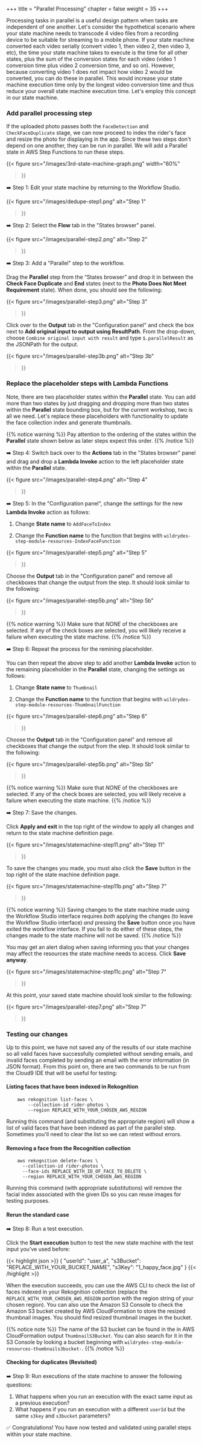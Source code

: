 +++
title = "Parallel Processing"
chapter = false
weight = 35
+++

Processing tasks in parallel is a useful design pattern when tasks are independent of one another. Let's consider the hypothetical scenario where your state machine needs to transcode 4 video files from a recording device to be suitable for streaming to a mobile phone. If your state machine converted each video serially (convert video 1, then video 2, then video 3, etc), the time your state machine takes to execute is the time for all other states, plus the sum of the conversion states for each video (video 1 conversion time plus video 2 conversion time, and so on). However, because converting video 1 does not impact how video 2 would be converted, you can do these in parallel. This would increase your state machine execution time only by the longest video conversion time and thus reduce your overall state machine execution time. Let's employ this concept in our state machine.

### Add parallel processing step

If the uploaded photo passes both the `FaceDetection` and `CheckFaceDuplicate` stage, we can now proceed to index the rider's face and resize the photo for displaying in the app. Since these two steps don't depend on one another, they can be run in parallel. We will add a Parallel state in AWS Step Functions to run these steps.

<!--The ARNs of the two AWS Lambda functions that index faces and generate thumbnails can be found in the AWS CloudFormation output `IndexFaceFunctionArn` and `ThumbnailFunctionArn` respectively. -->

{{< figure
	src="/images/3rd-state-machine-graph.png"
	width="60%"
>}}

➡️ Step 1: Edit your state machine by returning to the Workflow Studio.

{{< figure
	src="/images/dedupe-step1.png"
	alt="Step 1"
>}}

➡️ Step 2: Select the **Flow** tab in the "States browser" panel.

{{< figure
	src="/images/parallel-step2.png"
	alt="Step 2"
>}}

➡️ Step 3: Add a "Parallel" step to the workflow.

Drag the **Parallel** step from the “States browser” and drop it in between the **Check Face Duplicate** and **End** states (next to the **Photo Does Not Meet Requirement** state). When done, you should see the following:

{{< figure
	src="/images/parallel-step3.png"
	alt="Step 3"
>}}

Click over to the **Output** tab in the "Configuration panel" and check the box next to **Add original input to output using ResultPath**. From the drop-down, choose `Combine original input with result` and type `$.parallelResult` as the JSONPath for the output.

{{< figure
	src="/images/parallel-step3b.png"
	alt="Step 3b"
>}}

### Replace the placeholder steps with Lambda Functions

Note, there are two placeholder states within the **Parallel** state. You can add more than two states by just dragging and dropping more than two states within the **Parallel** state bounding box, but for the current workshop, two is all we need. Let's replace these placeholders with functionality to update the face collection index and generate thumbnails.

{{% notice warning %}}
Pay attention to the ordering of the states within the **Parallel** state shown below as later steps expect this order.
{{% /notice %}}


➡️ Step 4: Switch back over to the **Actions** tab in the "States browser" panel and drag and drop a **Lambda Invoke** action to the left placeholder state within the **Parallel** state.

{{< figure
	src="/images/parallel-step4.png"
	alt="Step 4"
>}}

➡️ Step 5: In the "Configuration panel", change the settings for the new **Lambda Invoke** action as follows:

1. Change **State name** to `AddFaceToIndex`

1. Change the **Function name** to the function that begins with `wildrydes-step-module-resources-IndexFaceFunction`

{{< figure
	src="/images/parallel-step5.png"
	alt="Step 5"
>}}

Choose the **Output** tab in the "Configuration panel" and remove all checkboxes that change the output from the step. It should look similar to the following:

{{< figure
		src="/images/parallel-step5b.png"
		alt="Step 5b"
>}}

{{% notice warning %}}
Make sure that *NONE* of the checkboxes are selected. If any of the check boxes are selected, you will likely receive a failure when executing the state machine.
{{% /notice %}}

➡️ Step 6: Repeat the process for the remining placeholder.

You can then repeat the above step to add another **Lambda Invoke** action to the remaining placeholder in the **Parallel** state, changing the settings as follows:

1. Change **State name** to `Thumbnail`

1. Change the **Function name** to the function that begins with `wildrydes-step-module-resources-ThumbnailFunction`

{{< figure
	src="/images/parallel-step6.png"
	alt="Step 6"
>}}

Choose the **Output** tab in the "Configuration panel" and remove all checkboxes that change the output from the step. It should look similar to the following:

{{< figure
		src="/images/parallel-step5b.png"
		alt="Step 5b"
>}}

{{% notice warning %}}
Make sure that *NONE* of the checkboxes are selected. If any of the check boxes are selected, you will likely receive a failure when executing the state machine.
{{% /notice %}}


➡️ Step 7: Save the changes.

Click **Apply and exit** in the top right of the window to apply all changes and return to the state machine definition page.

{{< figure
	src="/images/statemachine-step11.png"
	alt="Step 11"
>}}

To save the changes you made, you must also click the **Save** button in the top right of the state machine definition page.


{{< figure
	src="/images/statemachine-step11b.png"
	alt="Step 7"
>}}

{{% notice warning %}}
Saving changes to the state machine made using the Workflow Studio interface requires *both* applying the changes (to leave the Workflow Studio interface) *and* pressing the **Save** button once you have exited the workflow interface. If you fail to do either of these steps, the changes made to the state machine will not be saved.
{{% /notice %}}

You may get an alert dialog when saving informing you that your changes may affect the resources the state machine needs to access. Click **Save anyway**.

{{< figure
	src="/images/statemachine-step11c.png"
	alt="Step 7"
>}}

At this point, your saved state machine should look similar to the following:

{{< figure
	src="/images/parallel-step7.png"
	alt="Step 7"
>}}

### Testing our changes

Up to this point, we have not saved any of the results of our state machine so all valid faces have successfully completed without sending emails, and invalid faces completed by sending an email with the error information (in JSON format). From this point on, there are two commands to be run from the Cloud9 IDE that will be useful for testing:

#### Listing faces that have been indexed in Rekognition
		aws rekognition list-faces \
			--collection-id rider-photos \
			--region REPLACE_WITH_YOUR_CHOSEN_AWS_REGION

Running this command (and substituting the appropriate region) will show a list of valid faces that have been indexed as part of the parallel step. Sometimes you'll need to clear the list so we can retest without errors.

#### Removing a face from the Recognition collection

		aws rekognition delete-faces \
		  --collection-id rider-photos \
		  --face-ids REPLACE_WITH_ID_OF_FACE_TO_DELETE \
		  --region REPLACE_WITH_YOUR_CHOSEN_AWS_REGION

Running this command (with appropriate substitutions) will remove the facial index associated with the given IDs so you can reuse images for testing purposes.

#### Rerun the standard case

➡️ Step 8: Run a test execution.

Click the **Start execution** button to test the new state machine with the test input you've used before:

{{< highlight json >}}
{
	"userId": "user_a",
	"s3Bucket": "REPLACE_WITH_YOUR_BUCKET_NAME",
	"s3Key": "1_happy_face.jpg"
}	{{< /highlight >}}

When the execution succeeds, you can use the AWS CLI to check the list of faces indexed in your Rekognition collection (replace the `REPLACE_WITH_YOUR_CHOSEN_AWS_REGION` portion with the region string of your chosen region). You can also use the Amazon S3 Console to check the Amazon S3 bucket created by AWS CloudFormation to store the resized thumbnail images. You should find resized thumbnail images in the bucket.

{{% notice note %}}
The name of the S3 bucket can be found in the in AWS CloudFormation output `ThumbnailS3Bucket`. You can also search for it in the S3 Console by looking a bucket beginning with `wildrydes-step-module-resources-thumbnails3bucket-`.
{{% /notice %}}

#### Checking for duplicates (Revisited)

➡️ Step 9: Run executions of the state machine to answer the following questions:

1. What happens when you run an execution with the exact same input as a previous execution?
1. What happens if you run an execution with a different `userId` but the same `s3key` and `s3bucket` parameters?

:white_check_mark: Congratulations! You have now tested and validated using parallel steps within your state machine.
